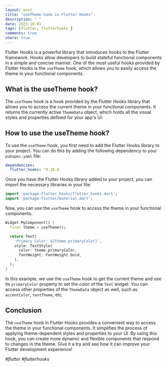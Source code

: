 ```yaml
---
layout: post
title: "useTheme hook in Flutter Hooks"
description: " "
date: 2023-10-01
tags: [flutter, flutterhooks_]
comments: true
share: true
---
```


Flutter Hooks is a powerful library that introduces hooks to the Flutter framework. Hooks allow developers to build stateful functional components in a simple and concise manner. One of the most useful hooks provided by Flutter Hooks is the `useTheme` hook, which allows you to easily access the theme in your functional components.

## What is the useTheme hook?

The `useTheme` hook is a hook provided by the Flutter Hooks library that allows you to access the current theme in your functional components. It returns the currently active `ThemeData` object, which holds all the visual styles and properties defined for your app's UI.

## How to use the useTheme hook?

To use the `useTheme` hook, you first need to add the Flutter Hooks library to your project. You can do this by adding the following dependency to your `pubspec.yaml` file:

```yaml
dependencies:
  flutter_hooks: ^0.10.0
```

Once you have the Flutter Hooks library added to your project, you can import the necessary libraries in your file:

```dart
import 'package:flutter_hooks/flutter_hooks.dart';
import 'package:flutter/material.dart';
```

Now, you can use the `useTheme` hook to access the theme in your functional components:

```dart
Widget MyComponent() {
  final theme = useTheme();

  return Text(
    'Primary Color: ${theme.primaryColor}',
    style: TextStyle(
      color: theme.primaryColor,
      fontWeight: FontWeight.bold,
    ),
  );
}
```

In this example, we use the `useTheme` hook to get the current theme and use its `primaryColor` property to set the color of the `Text` widget. You can access other properties of the `ThemeData` object as well, such as `accentColor`, `textTheme`, etc.

## Conclusion

The `useTheme` hook in Flutter Hooks provides a convenient way to access the theme in your functional components. It simplifies the process of applying theme-dependent styles and properties to your UI. By using this hook, you can create more dynamic and flexible components that respond to changes in the theme. Give it a try and see how it can improve your Flutter development experience!

_#flutter #flutterhooks_